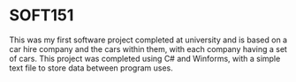 # SOFT151
This was my first software project completed at university and is based on a car hire company and the cars within them, with each company having a set of cars. This project was completed using C# and Winforms, with a simple text file to store data between program uses.
